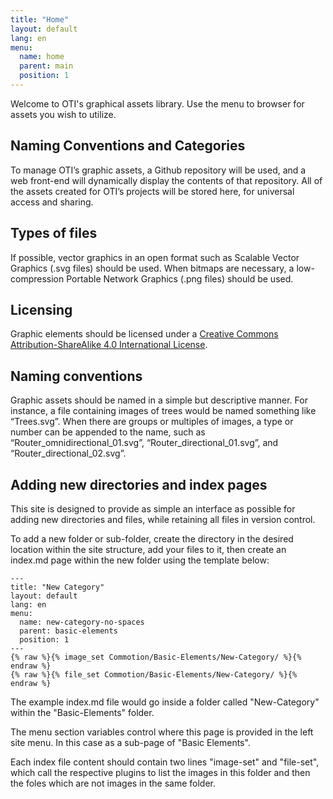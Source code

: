 ```yaml
---
title: "Home"
layout: default
lang: en
menu:
  name: home
  parent: main
  position: 1
---
```

Welcome to OTI's graphical assets library. Use the menu to browser for assets you wish to utilize.

## Naming Conventions and Categories

To manage OTI’s graphic assets, a Github repository will be used, and a web front-end will dynamically display the contents of that repository. All of the assets created for OTI’s projects will be stored here, for universal access and sharing.

## Types of files

If possible, vector graphics in an open format such as Scalable Vector Graphics (.svg files) should be used. When bitmaps are necessary, a low-compression Portable Network Graphics (.png files) should be used.

## Licensing

Graphic elements should be licensed under a <a href="https://creativecommons.org/licenses/by-sa/4.0/legalcode" target="_blank">Creative Commons Attribution-ShareAlike 4.0 International License</a>.

## Naming conventions

Graphic assets should be named in a simple but descriptive manner. For instance, a file containing images of trees would be named something like “Trees.svg”. When there are groups or multiples of images, a type or number can be appended to the name, such as “Router_omnidirectional_01.svg”, “Router_directional_01.svg”, and “Router_directional_02.svg”.

## Adding new directories and index pages

This site is designed to provide as simple an interface as possible for adding new directories and files, while retaining all files in version control.

To add a new folder or sub-folder, create the directory in the desired location within the site structure, add your files to it, then create an index.md page within the new folder using the template below:

	---
	title: "New Category"
	layout: default
	lang: en
	menu:
	  name: new-category-no-spaces
	  parent: basic-elements
	  position: 1
	---
	{% raw %}{% image_set Commotion/Basic-Elements/New-Category/ %}{% endraw %}
	{% raw %}{% file_set Commotion/Basic-Elements/New-Category/ %}{% endraw %}

The example index.md file would go inside a folder called "New-Category" within the "Basic-Elements" folder. 

The menu section variables control where this page is provided in the left site menu. In this case as a sub-page of "Basic Elements". 

Each index file content should contain two lines "image-set" and "file-set", which call the respective plugins to list the images in this folder and then the foles which are not images in the same folder.
